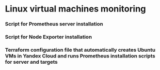 # Linux virtual machines monitoring 
### Script for Prometheus server installation
### Script for Node Exporter installation
### Terraform configuration file that automatically creates Ubuntu VMs in Yandex Cloud and runs Prometheus installation scripts for server and targets
